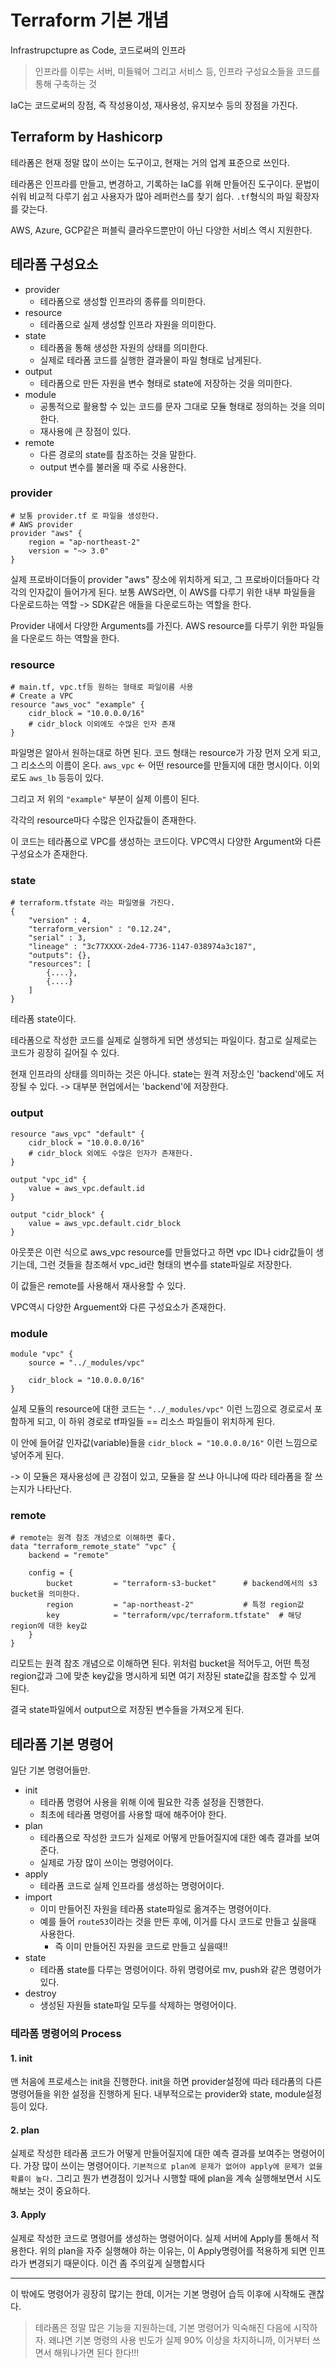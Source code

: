 # Terraform 기본 개념

Infrastrupctupre as Code, 코드로써의 인프라

> 인프라를 이루는 서버, 미들웨어 그리고 서비스 등, 인프라 구성요소들을 코드를 통해 구축하는 것

IaC는 코드로써의 장점, 즉 작성용이성, 재사용성, 유지보수 등의 장점을 가진다.

## Terraform by Hashicorp

테라폼은 현재 정말 많이 쓰이는 도구이고, 현재는 거의 업계 표준으로 쓰인다.

테라폼은 인프라를 만들고, 변경하고, 기록하는 IaC를 위해 만들어진 도구이다.
문법이 쉬워 비교적 다루기 쉽고 사용자가 많아 레퍼런스를 찾기 쉽다.
`.tf`형식의 파일 확장자를 갖는다.

AWS, Azure, GCP같은 퍼블릭 클라우드뿐만이 아닌 다양한 서비스 역시 지원한다.

## 테라폼 구성요소

* provider
    * 테라폼으로 생성할 인프라의 종류를 의미한다.
* resource
    * 테라폼으로 실제 생성할 인프라 자원을 의미한다.
* state
    * 테라폼을 통해 생성한 자원의 상태를 의미한다.
    * 실제로 테라폼 코드를 실행한 결과물이 파일 형태로 남게된다.
* output
    * 테라폼으로 만든 자원을 변수 형태로 state에 저장하는 것을 의미한다.
* module
    * 공통적으로 활용할 수 있는 코드를 문자 그대로 모듈 형태로 정의하는 것을 의미한다.
    * 재사용에 큰 장점이 있다.
* remote
    * 다른 경로의 state를 참조하는 것을 말한다.
    * output 변수를 불러올 때 주로 사용한다.

### provider

```
# 보통 provider.tf 로 파일을 생성한다.
# AWS provider
provider "aws" {
    region = "ap-northeast-2"
    version = "~> 3.0"
}
```

실제 프로바이더들이 provider "aws" 장소에 위치하게 되고, 그 프로바이더들마다 각각의 인자값이 들어가게 된다.
보통 AWS라면, 이 AWS를 다루기 위한 내부 파일들을 다운로드하는 역할 -> SDK같은 애들을 다운로드하는 역할을 한다.


Provider 내에서 다양한 Arguments를 가진다.
AWS resource를 다루기 위한 파일들을 다운로드 하는 역할을 한다.

### resource

```
# main.tf, vpc.tf등 원하는 형태로 파일이름 사용
# Create a VPC
resource "aws_voc" "example" {
    cidr_block = "10.0.0.0/16"
    # cidr_block 이외에도 수많은 인자 존재
}
```

파일명은 알아서 원하는대로 하면 된다.
코드 형태는 resource가 가장 먼저 오게 되고, 그 리소스의 이름이 온다.
`aws_vpc` <- 어떤 resource를 만들지에 대한 명시이다.
이외로도 `aws_lb` 등등이 있다.

그리고 저 위의 `"example"` 부분이 실제 이름이 된다.

각각의 resource마다 수많은 인자값들이 존재한다.

이 코드는 테라폼으로 VPC를 생성하는 코드이다.
VPC역시 다양한 Argument와 다른 구성요소가 존재한다.

### state

```
# terraform.tfstate 라는 파일명을 가진다.
{
    "version" : 4,
    "terraform_version" : "0.12.24",
    "serial" : 3,
    "lineage" : "3c77XXXX-2de4-7736-1147-038974a3c187",
    "outputs": {},
    "resources": [
        {....},
        {....}
    ]
}
```

테라폼 state이다.

테라폼으로 작성한 코드를 실제로 실행하게 되면 생성되는 파일이다.
참고로 실제로는 코드가 굉장히 길어질 수 있다.

현재 인프라의 상태를 의미하는 것은 아니다.
state는 원격 저장소인 'backend'에도 저장될 수 있다. -> 대부분 현업에서는 'backend'에 저장한다.

### output

```
resource "aws_vpc" "default" {
    cidr_block = "10.0.0.0/16"
    # cidr_block 외에도 수많은 인자가 존재한다.
}

output "vpc_id" {
    value = aws_vpc.default.id
}

output "cidr_block" {
    value = aws_vpc.default.cidr_block
}
```

아웃풋은 이런 식으로 aws_vpc resource를 만들었다고 하면 vpc ID나 cidr값들이 생기는데, 그런 것들을 참조해서 vpc_id란 형태의 변수를 state파일로 저장한다.

이 값들은 remote를 사용해서 재사용할 수 있다.

VPC역시 다양한 Arguement와 다른 구성요소가 존재한다.

### module

```
module "vpc" {
    source = "../_modules/vpc"

    cidr_block = "10.0.0.0/16"
}
```

실제 모듈의 resource에 대한 코드는 `"../_modules/vpc"` 이런 느낌으로 경로로서 포함하게 되고, 이 하위 경로로 tf파일들 == 리소스 파일들이 위치하게 된다. 

이 안에 들어갈 인자값(variable)들을 `cidr_block = "10.0.0.0/16"` 이런 느낌으로 넣어주게 된다.

-> 이 모듈은 재사용성에 큰 강점이 있고, 모듈을 잘 쓰냐 아니냐에 따라 테라폼을 잘 쓰는지가 나타난다.

### remote

```
# remote는 원격 참조 개념으로 이해하면 좋다.
data "terraform_remote_state" "vpc" {
    backend = "remote"

    config = {
        bucket         = "terraform-s3-bucket"      # backend에서의 s3 bucket을 의미한다.
        region         = "ap-northeast-2"           # 특정 region값
        key            = "terraform/vpc/terraform.tfstate"  # 해당 region에 대한 key값
    }
}
```

리모트는 원격 참조 개념으로 이해하면 된다.
위처럼 bucket을 적어두고, 어떤 특정 region값과 그에 맞춘 key값을 명시하게 되면 여기 저장된 state값을 참조할 수 있게 된다.

결국 state파일에서 output으로 저장된 변수들을 가져오게 된다.

## 테라폼 기본 명령어

일단 기본 명령어들만.

* init
    * 테라폼 명령어 사용을 위해 이에 필요한 각종 설정을 진행한다.
    * 최초에 테라폼 명령어를 사용할 때에 해주어야 한다.
* plan
    * 테라폼으로 작성한 코드가 실제로 어떻게 만들어질지에 대한 예측 결과를 보여준다.
    * 실제로 가장 많이 쓰이는 명령어이다.
* apply
    * 테라폼 코드로 실제 인프라를 생성하는 명령어이다.
* import 
    * 이미 만들어진 자원을 테라폼 state파일로 옮겨주는 명령어이다.
    * 예를 들어 `route53`이라는 것을 만든 후에, 이거를 다시 코드로 만들고 싶을때 사용한다.
        * 즉 이미 만들어진 자원을 코드로 만들고 싶을때!!
* state
    * 테라폼 state를 다루는 명령어이다. 하위 명령어로 mv, push와 같은 명령어가 있다.
* destroy
    * 생성된 자원들 state파일 모두를 삭제하는 명령어이다.

### 테라폼 명령어의 Process

#### 1. init

맨 처음에 프로세스는 init을 진행한다.
init을 하면 provider설정에 따라 테라폼의 다른 명령어들을 위한 설정을 진행하게 된다.
내부적으로는 provider와 state, module설정 등이 있다.

#### 2. plan

실제로 작성한 테라폼 코드가 어떻게 만들어질지에 대한 예측 결과를 보여주는 명령어이다.
가장 많이 쓰이는 명령어이다.
`기본적으로 plan에 문제가 없어야 apply에 문제가 없을 확률이 높다.`
그리고 뭔가 변경점이 있거나 시행할 때에 plan을 계속 실행해보면서 시도해보는 것이 중요하다.

#### 3. Apply

실제로 작성한 코드로 명령어를 생성하는 명령어이다.
실제 서버에 Apply를 통해서 적용한다.
위의 plan을 자주 실행해야 하는 이유는, 이 Apply명령어를 적용하게 되면 인프라가 변경되기 때문이다.
이건 좀 주의깊게 실행합시다

---

이 밖에도 명령어가 굉장히 많기는 한데, 이거는 기본 명령어 습득 이후에 시작해도 괜찮다.

> 테라폼은 정말 많은 기능을 지원하는데, 기본 명령어가 익숙해진 다음에 시작하자. 왜냐면 기본 명령의 사용 빈도가 실제 90% 이상을 차지하니까, 이거부터 쓰면서 해워나가면 된다 한다!!!
